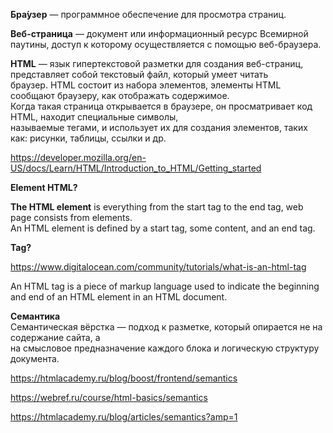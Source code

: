 **Бра́узер** —  программное обеспечение для просмотра страниц. 

**Веб-страница**  — документ или информационный ресурс Всемирной паутины, доступ к которому осуществляется с помощью веб-браузера.  

**HTML** — язык гипертекстовой разметки для создания веб-страниц, представляет собой текстовый файл, который умеет читать  
браузер. HTML состоит из набора элементов, элементы HTML сообщают браузеру, как отображать содержимое.  
Когда такая страница открывается в браузере, он просматривает код HTML, находит специальные символы,  
называемые тегами, и использует их для создания элементов, таких как: рисунки, таблицы, ссылки и др.

https://developer.mozilla.org/en-US/docs/Learn/HTML/Introduction_to_HTML/Getting_started


**Element HTML?** 

**The HTML element** is everything from the start tag to the end tag, web page consists from elements.  
An HTML element is defined by a start tag, some content, and an end tag.

**Tag?**  

https://www.digitalocean.com/community/tutorials/what-is-an-html-tag

An HTML tag is a piece of markup language used to indicate the beginning and end of an HTML element in an HTML document.

**Семантика**   
Семантическая вёрстка — подход к разметке, который опирается не на содержание сайта, а  
на смысловое предназначение каждого блока и логическую структуру документа.  

https://htmlacademy.ru/blog/boost/frontend/semantics  

https://webref.ru/course/html-basics/semantics

https://htmlacademy.ru/blog/articles/semantics?amp=1

